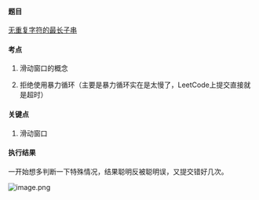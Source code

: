 #### 题目

[无重复字符的最长子串](https://leetcode-cn.com/problems/longest-substring-without-repeating-characters/)

#### 考点

1. 滑动窗口的概念

2. 拒绝使用暴力循环（主要是暴力循环实在是太慢了，LeetCode上提交直接就是超时）

#### 关键点

1. 滑动窗口

#### 执行结果

一开始想多判断一下特殊情况，结果聪明反被聪明误，又提交错好几次。

![image.png](https://pic.leetcode-cn.com/1651200160-OiSVoN-image.png)
